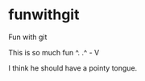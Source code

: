 funwithgit
==========

Fun with git

This is so much fun ^. .^
					  -
					  V
					  
I think he should have a pointy tongue. 